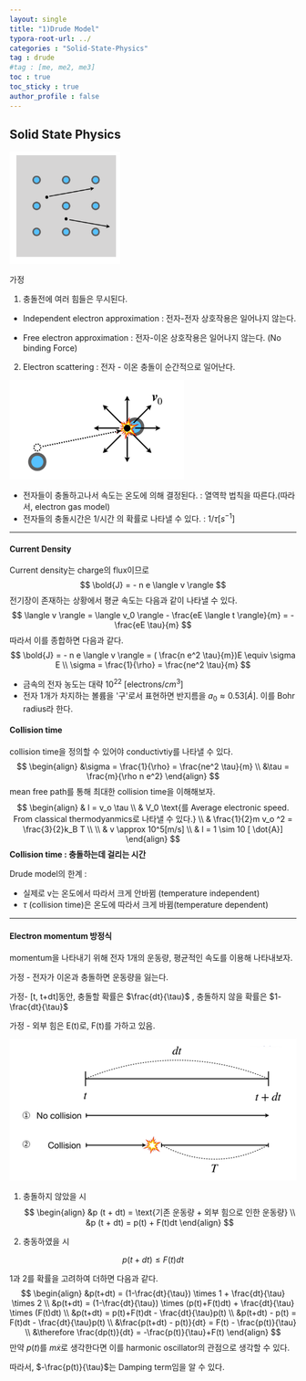 ```yaml
---
layout: single
title: "1)Drude Model"
typora-root-url: ../
categories : "Solid-State-Physics"
tag : drude
#tag : [me, me2, me3]
toc : true
toc_sticky : true
author_profile : false
---
```

## Solid State Physics

<img src="/images/1. Drude Model/image-20240310175340416.png" alt="image-20240310175340416" />

가정

1. 충돌전에 여러 힘들은 무시된다.

- Independent electron approximation : 전자-전자 상호작용은 일어나지 않는다.

- Free electron approximation : 전자-이온 상호작용은 일어나지 않는다. (No binding Force)

2. Electron scattering : 전자 - 이온 충돌이 순간적으로 일어난다.

<img src="/images/1. Drude Model/image-20240310175736660.png" alt="image-20240310175736660" />

- 전자들이 충돌하고나서 속도는 온도에 의해 결정된다. : 열역학 법칙을 따른다.(따라서, electron gas model)
- 전자들의 충돌시간은 1/시간 의 확률로 나타낼 수 있다. :  $1 / \tau [s^{-1}]$

---

#### Current Density

Current density는 charge의 flux이므로 
$$
\bold{J} = - n e \langle v \rangle
$$
전기장이 존재하는 상황에서 평균 속도는 다음과 같이 나타낼 수 있다.
$$
\langle v \rangle = \langle v_0 \rangle - \frac{eE \langle t \rangle}{m} = - \frac{eE \tau}{m}
$$
따라서 이를 종합하면 다음과 같다.
$$
\bold{J} = - n e \langle v \rangle = ( \frac{n e^2 \tau}{m})E \equiv \sigma E
\\
\sigma = \frac{1}{\rho} = \frac{ne^2 \tau}{m}
$$

- 금속의 전자 농도는 대략 $10^{22}$ [electrons/$cm^3$]
- 전자 1개가 차지하는 볼륨을 '구'로서 표현하면 반지름을 $a_0 \approx 0.53 [ \dot{A} ]$. 이를 Bohr radius라 한다.

#### Collision time

collision time을 정의할 수 있어야 conductivtiy를 나타낼 수 있다.
$$
\begin{align}
&\sigma = \frac{1}{\rho} = \frac{ne^2 \tau}{m}
\\
&\tau = \frac{m}{\rho n e^2}
\end{align}
$$
mean free path를 통해 최대한 collision time을 이해해보자.
$$
\begin{align}
& l = v_o \tau
\\
& V_0 \text{를 Average electronic speed. From classical thermodyanmics로 나타낼 수 있다.}
\\
& \frac{1}{2}m v_o ^2 = \frac{3}{2}k_B T  
\\
\\
& v \approx 10^5[m/s]
\\
& l = 1 \sim 10 [ \dot{A}]
\end{align}
$$
**Collision time : 충돌하는데 걸리는 시간**

Drude model의 한계 :

- 실제로 v는 온도에서 따라서 크게 안바뀜 (temperature independent)
- $\tau$​ (collision time)은 온도에 따라서 크게 바뀜(temperature dependent)

---

#### Electron momentum 방정식

momentum을 나타내기 위해 전자 1개의 운동량, 평균적인 속도를 이용해 나타내보자.

가정 - 전자가 이온과 충돌하면 운동량을 잃는다.

가정- [t, t+dt]동안, 충돌할 확률은 $\frac{dt}{\tau}$ , 충돌하지 않을 확률은 $1-\frac{dt}{\tau}$​

가정 - 외부 힘은 E(t)로, F(t)를 가하고 있음.

<img src="/images/1. Drude Model/image-20240319212902812.png" alt="image-20240319212902812" style="zoom:67%;" />

1) 충돌하지 않았을 시
   $$
   \begin{align}
   &p (t + dt) = \text{기존 운동량 + 외부 힘으로 인한 운동량}
   \\
   &p (t + dt) = p(t) + F(t)dt
   \end{align}
   $$
   

2. 충동하였을 시

$$
p(t+dt) \leq F(t)dt
$$

1과 2를 확률을 고려하여 더하면 다음과 같다.
$$
\begin{align}
&p(t+dt) = (1-\frac{dt}{\tau}) \times 1 + \frac{dt}{\tau} \times 2
\\
&p(t+dt) = (1-\frac{dt}{\tau}) \times (p(t)+F(t)dt) + \frac{dt}{\tau} \times (F(t)dt)
\\
&p(t+dt) = p(t)+F(t)dt - \frac{dt}{\tau}p(t)
\\
&p(t+dt) - p(t) = F(t)dt - \frac{dt}{\tau}p(t)
\\
&\frac{p(t+dt) - p(t)}{dt} = F(t) - \frac{p(t)}{\tau}
\\
&\therefore \frac{dp(t)}{dt} = -\frac{p(t)}{\tau}+F(t)
\end{align}
$$
만약 $p(t)$를 $m \dot x$로 생각한다면 이를 harmonic oscillator의 관점으로 생각할 수 있다.

따라서, $-\frac{p(t)}{\tau}$는 Damping term임을 알 수 있다.
